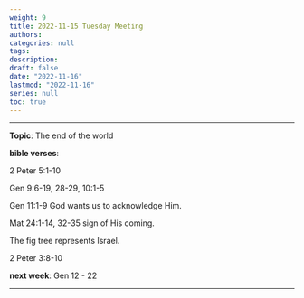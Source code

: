 ```yaml
---
weight: 9
title: 2022-11-15 Tuesday Meeting
authors:
categories: null
tags:
description: 
draft: false
date: "2022-11-16"
lastmod: "2022-11-16"
series: null
toc: true
---
```


<!--more-->
---

<b><font class = "font_upper">Topic</font></b>: The end of the world


<b><font class = "font_upper">bible verses</font></b>:  

2 Peter 5:1-10

Gen 9:6-19, 28-29, 10:1-5

Gen 11:1-9 God wants us to acknowledge Him.  

Mat 24:1-14, 32-35 sign of His coming.  

The fig tree represents Israel.  

2 Peter 3:8-10  

<b><font class = "font_upper">next week</font></b>: Gen 12 - 22



---
